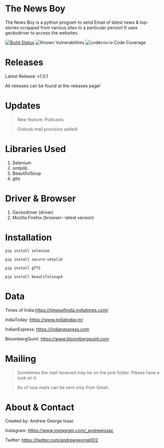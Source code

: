 # The News Boy 
 The News Boy is a python program to send Email of latest news & top-stories scrapped from various sites to a particular person! It uses geckodriver to access the websites.
 
 [![Build Status](https://travis-ci.org/dwyl/esta.svg?branch=master)](https://travis-ci.org/dwyl/esta) ![Known Vulnerabilities](https://snyk.io/test/github/dwyl/hapi-auth-jwt2/badge.svg?targetFile=package.json) ![codecov.io Code Coverage](https://img.shields.io/codecov/c/github/dwyl/hapi-auth-jwt2.svg?maxAge=2592000)
 # Releases 
 Latest Release: v1.0.1
 
 All releases can be found at the releases page!
 
 # Updates
 >New feature: Podcasts
 
 > Outlook mail provision added!
 
 # Libraries Used
 1. Selenium
 2. smtplib 
 3. BeautifulSoup
 4. gtts
 
 # Driver & Browser
 1. Geckodriver (driver)
 2. Mozilla Firefox (browser--latest version)
 
 # Installation
```
pip install selenium
```
```
pip install secure-smtplib
```
```
pip install gTTS
```
```
pip install beautifulsoup4
```

# Data
Times of India:<https://timesofindia.indiatimes.com/>

IndiaToday: <https://www.indiatoday.in/>

IndianExpress: <https://indianexpress.com>

BloombergQuint: <https://www.bloombergquint.com>

# Mailing 
>Sometimes the mail received may be on the junk folder. Please have a look on it.

>As of now mails can be sent only from Gmail.

# About & Contact
Created by: Andrew George Issac

Instagram: <https://www.instagram.com/_andrewissac>

Twitter: <https://twitter.com/andrewgeorge002>
